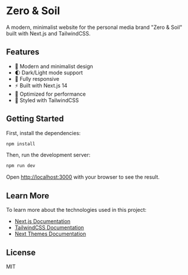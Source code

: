 # Zero & Soil

A modern, minimalist website for the personal media brand "Zero & Soil" built with Next.js and TailwindCSS.

## Features

- 🎨 Modern and minimalist design
- 🌓 Dark/Light mode support
- 📱 Fully responsive
- ⚡ Built with Next.js 14
- 🎯 Optimized for performance
- 🎨 Styled with TailwindCSS

## Getting Started

First, install the dependencies:

```bash
npm install
```

Then, run the development server:

```bash
npm run dev
```

Open [http://localhost:3000](http://localhost:3000) with your browser to see the result.

## Learn More

To learn more about the technologies used in this project:

- [Next.js Documentation](https://nextjs.org/docs)
- [TailwindCSS Documentation](https://tailwindcss.com/docs)
- [Next Themes Documentation](https://github.com/pacocoursey/next-themes)

## License

MIT

